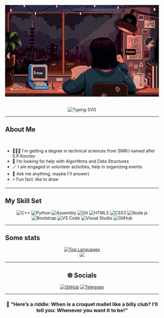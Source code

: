 <div align="center">
  <img height="300" width="600" src="https://github.com/NozdryakovaMarina/nozdryakovamarina/blob/main/assets/header.gif" alt="Animated coding header">
</div>

<br>

<div align="center">
  
  ![Typing SVG](https://readme-typing-svg.herokuapp.com?font=Fira+Code&weight=600&size=26&duration=4000&pause=1000&color=DC143C&center=true&vCenter=true&width=600&lines=👋🏻+Hi!+I'm+Marina;🎓+Student+4th+year;🔐+IBAS)
  
</div>

---

## About Me

<br>

- 👨🏻‍💻 I'm getting a degree in technical sciences from SNRU named after S.P.Korolev 
- 🤔 I’m looking for help with Algorithms and Data Structures
- 🪄 I am engaged in volunteer activities, help in organizing events
- 💬 Ask me anything, maybe I'll answer)
- ⚡ Fun fact: like to draw

---

## My Skill Set  

<div align="center">
  <img src="https://img.shields.io/badge/C++-00599C?style=for-the-badge&logo=c%2B%2B&logoColor=white" alt="C++"/>
  <img src="https://img.shields.io/badge/Python-3776AB?style=for-the-badge&logo=python&logoColor=white" alt="Python"/>
  <img src="https://img.shields.io/badge/Assembly-654FF0?style=for-the-badge&logo=assemblyscript&logoColor=white" alt="Assembly"/>
  <img src="https://img.shields.io/badge/Git-F05032?style=for-the-badge&logo=git&logoColor=white" alt="Git"/>
  <img src="https://img.shields.io/badge/HTML5-E34F26?style=for-the-badge&logo=html5&logoColor=white" alt="HTML5"/>
  <img src="https://img.shields.io/badge/CSS3-1572B6?style=for-the-badge&logo=css3&logoColor=white" alt="CSS3"/>
  <img src="https://img.shields.io/badge/Node.js-339933?style=for-the-badge&logo=nodedotjs&logoColor=white" alt="Node.js"/>
  <img src="https://img.shields.io/badge/Bootstrap-7952B3?style=for-the-badge&logo=bootstrap&logoColor=white" alt="Bootstrap"/>
  <img src="https://img.shields.io/badge/VS_Code-007ACC?style=for-the-badge&logo=visual-studio-code&logoColor=white" alt="VS Code"/>
  <img src="https://img.shields.io/badge/Visual_Studio-5C2D91?style=for-the-badge&logo=visual-studio&logoColor=white" alt="Visual Studio"/>
  <img src="https://img.shields.io/badge/GitHub-181717?style=for-the-badge&logo=github&logoColor=white" alt="GitHub"/>
</div>

---

## Some stats

<div align="center">
  
  <div align="center"> 
  <a href="https://github.com/NozdryakovaMarina" align="left"><img height="215" src="https://github-readme-stats.vercel.app/api/top-langs/?username=NozdryakovaMarina&langs_count=5&title_color=ef4444&text_color=facc15&bg_color=00000000&hide_border=true&locale=en&custom_title=Top%20%Languages" alt="Top Languages" /></a> 
</div>

  <div align="center"> 
    <a href="http://www.github.com/NozdryakovaMarina"><img height="230"src="https://github-readme-streak-stats.herokuapp.com/?user=NozdryakovaMarina&stroke=facc15&background=00000000&ring=ef4444&fire=ef4444&currStreakNum=facc15&currStreakLabel=ef4444&sideNums=facc15&sideLabels=facc15&dates=facc15&hide_border=true" /></a>
</div>
  
---

## 🌐 Socials

<div align="center">
  
  [![GitHub](https://img.shields.io/badge/GitHub-181717?style=for-the-badge&logo=github&logoColor=white)](https://github.com/NozdryakovaMarina)
  [![Telegram](https://img.shields.io/badge/Telegram-26A5E4?style=for-the-badge&logo=telegram&logoColor=white)](https://t.me/kaaaatze)
  
</div>

---

<div align="center">
  
  ### 💫 "Here’s a riddle: When is a croquet mallet like a billy club? I’ll tell you: Whenever you want it to be!"
  
</div>